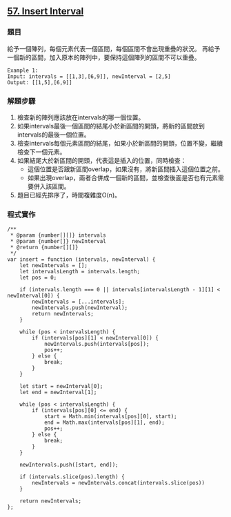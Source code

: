 ## [57. Insert Interval](https://leetcode.com/problems/insert-interval/description/?envType=study-plan-v2&envId=top-interview-150 "Title")

### 題目
給予一個陣列，每個元素代表一個區間，每個區間不會出現重疊的狀況。
再給予一個新的區間，加入原本的陣列中，要保持這個陣列的區間不可以重疊。

    Example 1:
    Input: intervals = [[1,3],[6,9]], newInterval = [2,5]
    Output: [[1,5],[6,9]]



### 解題步驟
1. 檢查新的陣列應該放在intervals的哪一個位置。
2. 如果intervals最後一個區間的結尾小於新區間的開頭，將新的區間放到intervals的最後一個位置。
3. 檢查intervals每個元素區間的結尾，如果小於新區間的開頭，位置不變，繼續檢查下一個元素。
4. 如果結尾大於新區間的開頭，代表這是插入的位置，同時檢查：  
    * 這個位置是否跟新區間overlap，如果沒有，將新區間插入這個位置之前。
    * 如果出現overlap，兩者合併成一個新的區間，並檢查後面是否也有元素需要併入該區間。
5. 題目已經先排序了，時間複雜度O(n)。




### 程式實作

```JS
/**
 * @param {number[][]} intervals
 * @param {number[]} newInterval
 * @return {number[][]}
 */
var insert = function (intervals, newInterval) {
    let newIntervals = [];
    let intervalsLength = intervals.length;
    let pos = 0;

    if (intervals.length === 0 || intervals[intervalsLength - 1][1] < newInterval[0]) {
        newIntervals = [...intervals];
        newIntervals.push(newInterval);
        return newIntervals;
    }

    while (pos < intervalsLength) {
        if (intervals[pos][1] < newInterval[0]) {
            newIntervals.push(intervals[pos]);
            pos++;
        } else {
            break;
        }
    }

    let start = newInterval[0];
    let end = newInterval[1];

    while (pos < intervalsLength) {
        if (intervals[pos][0] <= end) {
            start = Math.min(intervals[pos][0], start);
            end = Math.max(intervals[pos][1], end);
            pos++;
        } else {
            break;
        }
    }

    newIntervals.push([start, end]);

    if (intervals.slice(pos).length) {
        newIntervals = newIntervals.concat(intervals.slice(pos))
    }

    return newIntervals;
};
```

